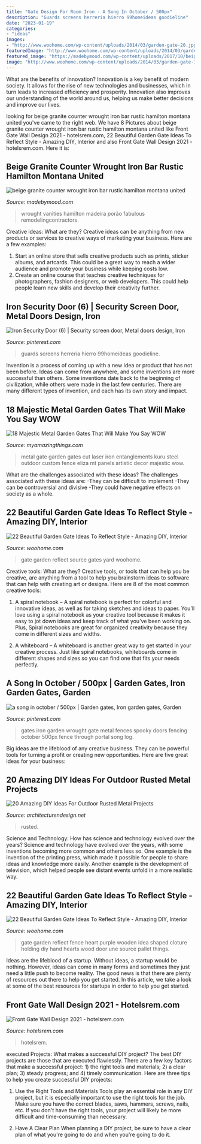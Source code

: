 ```yaml
---
title: "Gate Design For Room Iron - A Song In October / 500px"
description: "Guards screens herreria hierro 99homeideas goodieline"
date: "2023-01-19"
categories:
- "ideas"
images:
- "http://www.woohome.com/wp-content/uploads/2014/03/garden-gate-20.jpg"
featuredImage: "http://www.woohome.com/wp-content/uploads/2014/03/garden-gate-19.jpg"
featured_image: "https://madebymood.com/wp-content/uploads/2017/10/beige-granite-counter-wrought-iron-bar-with-light-wood-bathroom-vanities-tops-rustic-hamilton-montana-united-states-and-.jpg"
image: "http://www.woohome.com/wp-content/uploads/2014/03/garden-gate-19.jpg"
---
```



What are the benefits of innovation?
Innovation is a key benefit of modern society. It allows for the rise of new technologies and businesses, which in turn leads to increased efficiency and prosperity. Innovation also improves our understanding of the world around us, helping us make better decisions and improve our lives.

	

		
looking for beige granite counter wrought iron bar rustic hamilton montana united you've came to the right web. We have 8 Pictures about beige granite counter wrought iron bar rustic hamilton montana united like Front Gate Wall Design 2021 - hotelsrem.com, 22 Beautiful Garden Gate Ideas To Reflect Style - Amazing DIY, Interior and also Front Gate Wall Design 2021 - hotelsrem.com. Here it is:
		
    
## Beige Granite Counter Wrought Iron Bar Rustic Hamilton Montana United

<img loading=lazy src="https://madebymood.com/wp-content/uploads/2017/10/beige-granite-counter-wrought-iron-bar-with-light-wood-bathroom-vanities-tops-rustic-hamilton-montana-united-states-and-.jpg" onerror="this.onerror=null;this.src='https://tse4.mm.bing.net/th?id=OIP.HVx68gHMhH5ZSolpWkA4_QHaLH&amp;pid=15.1';" alt="beige granite counter wrought iron bar rustic hamilton montana united">

_Source: madebymood.com_

>wrought vanities hamilton madeira porão fabulous remodelingcontractors. 

	

Creative ideas: What are they?
Creative ideas can be anything from new products or services to creative ways of marketing your business. Here are a few examples:
1. Start an online store that sells creative products such as prints, sticker albums, and artcards. This could be a great way to reach a wider audience and promote your business while keeping costs low.
2. Create an online course that teaches creative techniques for photographers, fashion designers, or web developers. This could help people learn new skills and develop their creativity further.

    
## Iron Security Door (6) | Security Screen Door, Metal Doors Design, Iron

<img loading=lazy src="https://i.pinimg.com/736x/18/58/9a/18589a2b1cc48146700dc6ca5047cf00.jpg" onerror="this.onerror=null;this.src='https://tse4.mm.bing.net/th?id=OIP.5SLhsW2dmsiUfrqhPpiV6wHaJ4&amp;pid=15.1';" alt="Iron Security Door (6) | Security screen door, Metal doors design, Iron">

_Source: pinterest.com_

>guards screens herreria hierro 99homeideas goodieline. 

	

Invention is a process of coming up with a new idea or product that has not been before. Ideas can come from anywhere, and some inventions are more successful than others. Some inventions date back to the beginning of civilization, while others were made in the last few centuries. There are many different types of invention, and each has its own story and impact.

    
## 18 Majestic Metal Garden Gates That Will Make You Say WOW

<img loading=lazy src="https://myamazingthings.com/wp-content/uploads/2017/03/vach-ngan-san-vuon.jpg" onerror="this.onerror=null;this.src='https://tse3.mm.bing.net/th?id=OIP.j8pkRyYHUIQbcu6NV8j3_QHaLH&amp;pid=15.1';" alt="18 Majestic Metal Garden Gates That Will Make You Say WOW">

_Source: myamazingthings.com_

>metal gate garden gates cut laser iron entanglements kuru steel outdoor custom fence eliza mt panels artistic decor majestic wow. 

	

What are the challenges associated with these ideas?
The challenges associated with these ideas are: 
-They can be difficult to implement
-They can be controversial and divisive
-They could have negative effects on society as a whole.

    
## 22 Beautiful Garden Gate Ideas To Reflect Style - Amazing DIY, Interior

<img loading=lazy src="http://www.woohome.com/wp-content/uploads/2014/03/garden-gate-19.jpg" onerror="this.onerror=null;this.src='https://tse2.mm.bing.net/th?id=OIP.zFQeOaS4airb6-X1jQH_HQHaLT&amp;pid=15.1';" alt="22 Beautiful Garden Gate Ideas To Reflect Style - Amazing DIY, Interior">

_Source: woohome.com_

>gate garden reflect source gates yard woohome. 

	

Creative tools: What are they?
Creative tools, or tools that can help you be creative, are anything from a tool to help you brainstorm ideas to software that can help with creating art or designs. Here are 8 of the most common creative tools:
1. A spiral notebook – A spiral notebook is perfect for colorful and innovative ideas, as well as for taking sketches and ideas to paper. You’ll love using a spiral notebook as your creative tool because it makes it easy to jot down ideas and keep track of what you’ve been working on. Plus, Spiral notebooks are great for organized creativity because they come in different sizes and widths.

2. A whiteboard – A whiteboard is another great way to get started in your creative process. Just like spiral notebooks, whiteboards come in different shapes and sizes so you can find one that fits your needs perfectly.

    
## A Song In October / 500px | Garden Gates, Iron Garden Gates, Garden

<img loading=lazy src="https://i.pinimg.com/736x/29/0e/05/290e05e0e5f1bb2f28c1c123fd70c26a.jpg" onerror="this.onerror=null;this.src='https://tse4.mm.bing.net/th?id=OIP.E5OQTKuVPbRYGmzgKf_rpgHaKW&amp;pid=15.1';" alt="a song in october / 500px | Garden gates, Iron garden gates, Garden">

_Source: pinterest.com_

>gates iron garden wrought gate metal fences spooky doors fencing october 500px fence through portal song log. 

	

Big ideas are the lifeblood of any creative business. They can be powerful tools for turning a profit or creating new opportunities. Here are five great ideas for your business:

    
## 20 Amazing DIY Ideas For Outdoor Rusted Metal Projects

<img loading=lazy src="https://cdn.architecturendesign.net/wp-content/uploads/2016/03/AD-Rusted-Metal-Projects-04.jpg" onerror="this.onerror=null;this.src='https://tse2.mm.bing.net/th?id=OIP.YNhRvrw1s9eBTqMJUczffQHaLS&amp;pid=15.1';" alt="20 Amazing DIY Ideas For Outdoor Rusted Metal Projects">

_Source: architecturendesign.net_

>rusted. 

	

Science and Technology: How has science and technology evolved over the years?
Science and technology have evolved over the years, with some inventions becoming more common and others less so. One example is the invention of the printing press, which made it possible for people to share ideas and knowledge more easily. Another example is the development of television, which helped people see distant events unfold in a more realistic way.

    
## 22 Beautiful Garden Gate Ideas To Reflect Style - Amazing DIY, Interior

<img loading=lazy src="http://www.woohome.com/wp-content/uploads/2014/03/garden-gate-20.jpg" onerror="this.onerror=null;this.src='https://tse4.mm.bing.net/th?id=OIP.WbJj-2zvWaOQxS12KIGkEQHaJ4&amp;pid=15.1';" alt="22 Beautiful Garden Gate Ideas To Reflect Style - Amazing DIY, Interior">

_Source: woohome.com_

>gate garden reflect fence heart purple wooden idea shaped cloture holding diy hand hearts wood door une source pallet things. 

	

Ideas are the lifeblood of a startup. Without ideas, a startup would be nothing. However, ideas can come in many forms and sometimes they just need a little push to become reality. The good news is that there are plenty of resources out there to help you get started. In this article, we take a look at some of the best resources for startups in order to help you get started.

    
## Front Gate Wall Design 2021 - Hotelsrem.com

<img loading=lazy src="http://hotelsrem.com/wp-content/uploads/2020/04/front-gate-wall-design-awesome-metal-wall-art-of-front-gate-wall-design.jpg" onerror="this.onerror=null;this.src='https://tse3.mm.bing.net/th?id=OIP.GZK35nDyJ3h-n40t8_pQigHaJ4&amp;pid=15.1';" alt="Front Gate Wall Design 2021 - hotelsrem.com">

_Source: hotelsrem.com_

>hotelsrem. 

	

executed Projects: What makes a successful DIY project?
The best DIY projects are those that are executed flawlessly. There are a few key factors that make a successful project: 1) the right tools and materials; 2) a clear plan; 3) steady progress; and 4) timely communication. Here are three tips to help you create successful DIY projects:
1. Use the Right Tools and Materials
Tools play an essential role in any DIY project, but it is especially important to use the right tools for the job. Make sure you have the correct blades, saws, hammers, screws, nails, etc. If you don't have the right tools, your project will likely be more difficult and time-consuming than necessary.

2. Have A Clear Plan
When planning a DIY project, be sure to have a clear plan of what you're going to do and when you're going to do it.

